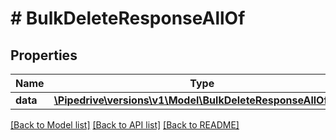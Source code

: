 # # BulkDeleteResponseAllOf

## Properties

Name | Type | Description | Notes
------------ | ------------- | ------------- | -------------
**data** | [**\Pipedrive\versions\v1\Model\BulkDeleteResponseAllOfData**](BulkDeleteResponseAllOfData.md) |  | [optional]

[[Back to Model list]](../README.md#documentation-for-models) [[Back to API list]](../README.md#documentation-for-api-endpoints) [[Back to README]](../README.md)
